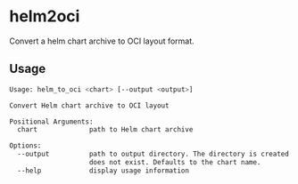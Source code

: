 # helm2oci

Convert a helm chart archive to OCI layout format.

## Usage
```bash
Usage: helm_to_oci <chart> [--output <output>]

Convert Helm chart archive to OCI layout

Positional Arguments:
  chart             path to Helm chart archive

Options:
  --output          path to output directory. The directory is created if it
                    does not exist. Defaults to the chart name.
  --help            display usage information
```
